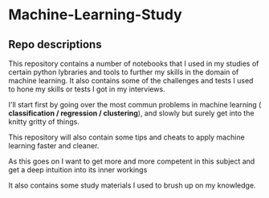 # Machine-Learning-Study

## Repo descriptions
This repository contains a number of notebooks that I used in my studies of certain python lybraries and tools to further my skills in the domain of machine learning.
It also contains some of the challenges and tests I used to hone my skills or tests I got in my interviews.

I'll start first by going over the most commun problems in machine learning ( **classification / regression / clustering**), and slowly but surely get into the knitty gritty of things.

This repository will also contain some tips and cheats to apply machine learning faster and cleaner.


As this goes on I want to get more and more competent in this subject and get a deep intuition into its inner workings

It also contains some study materials I used to brush up on my knowledge.
